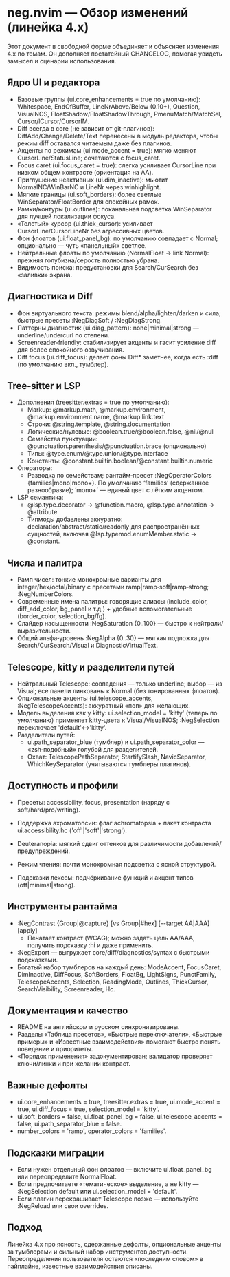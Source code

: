 # neg.nvim — Обзор изменений (линейка 4.x)

Этот документ в свободной форме объединяет и объясняет изменения 4.x по темам. Он дополняет постатейный CHANGELOG, помогая увидеть замысел и сценарии использования.

## Ядро UI и редактора

- Базовые группы (ui.core_enhancements = true по умолчанию): Whitespace, EndOfBuffer, LineNrAbove/Below (0.10+), Question, VisualNOS, FloatShadow/FloatShadowThrough, PmenuMatch/MatchSel, Cursor/lCursor/CursorIM.
- Diff всегда в core (не зависит от git‑плагинов): DiffAdd/Change/Delete/Text перенесены в модуль редактора, чтобы режим diff оставался читаемым даже без плагинов.
- Акценты по режимам (ui.mode_accent = true): мягко меняют CursorLine/StatusLine; сочетаются с focus_caret.
- Focus caret (ui.focus_caret = true): слегка усиливает CursorLine при низком общем контрасте (ориентация на AA).
- Приглушение неактивных (ui.dim_inactive): мьютит NormalNC/WinBarNC и LineNr через winhighlight.
- Мягкие границы (ui.soft_borders): более светлые WinSeparator/FloatBorder для спокойных рамок.
- Рамки/контуры (ui.outlines): поканальная подсветка WinSeparator для лучшей локализации фокуса.
- «Толстый» курсор (ui.thick_cursor): усиливает CursorLine/CursorLineNr без агрессивных цветов.
- Фон флоатов (ui.float_panel_bg): по умолчанию совпадает с Normal; опционально — чуть «панельный» светлее.
- Нейтральные флоаты по умолчанию (NormalFloat → link Normal): прежняя голубизна/серость полностью убрана.
- Видимость поиска: предустановки для Search/CurSearch без «заливки» экрана.

## Диагностика и Diff

- Фон виртуального текста: режимы blend/alpha/lighten/darken и сила; быстрые пресеты :NegDiagSoft / :NegDiagStrong.
- Паттерны диагностик (ui.diag_pattern): none|minimal|strong — underline/undercurl по степени.
- Screenreader‑friendly: стабилизирует акценты и гасит усиление diff для более спокойного озвучивания.
- Diff focus (ui.diff_focus): делает фоны Diff* заметнее, когда есть :diff (по умолчанию вкл., тумблер).

## Tree‑sitter и LSP

- Дополнения (treesitter.extras = true по умолчанию):
  - Markup: @markup.math, @markup.environment, @markup.environment.name, @markup.link.text
  - Строки: @string.template, @string.documentation
  - Логические/нулевые: @boolean.true/@boolean.false, @nil/@null
  - Семейства пунктуации: @punctuation.parenthesis/@punctuation.brace (опционально)
  - Типы: @type.enum/@type.union/@type.interface
  - Константы: @constant.builtin.boolean/@constant.builtin.numeric
- Операторы:
  - Разводка по семействам; рантайм‑пресет :NegOperatorColors {families|mono|mono+}. По умолчанию ‘families’ (сдержанное разнообразие); ‘mono+’ — единый цвет с лёгким акцентом.
- LSP семантика:
  - @lsp.type.decorator → @function.macro, @lsp.type.annotation → @attribute
  - Типмоды добавлены аккуратно: declaration/abstract/static/readonly для распространённых сущностей, включая @lsp.typemod.enumMember.static → @constant.

## Числа и палитра

- Рамп чисел: тонкие монохромные варианты для integer/hex/octal/binary с пресетами ramp|ramp‑soft|ramp‑strong; :NegNumberColors.
- Современные имена палитры: говорящие алиасы (include_color, diff_add_color, bg_panel и т.д.) + удобные вспомогательные (border_color, selection_bg/fg).
- Слайдер насыщенности :NegSaturation {0..100} — быстро к нейтрали/выразительности.
- Общий альфа‑уровень :NegAlpha {0..30} — мягкая подложка для Search/CurSearch/Visual и DiagnosticVirtualText.

## Telescope, kitty и разделители путей

- Нейтральный Telescope: совпадения — только underline; выбор — из Visual; все панели линкованы к Normal (без тонированных флоатов).
- Опциональные акценты (ui.telescope_accents, :NegTelescopeAccents): аккуратный «поп» для желающих.
- Модель выделения как у kitty: ui.selection_model = 'kitty' (теперь по умолчанию) применяет kitty‑цвета к Visual/VisualNOS; :NegSelection переключает 'default'↔'kitty'.
- Разделители путей:
  - ui.path_separator_blue (тумблер) и ui.path_separator_color — «zsh‑подобный» голубой для разделителей.
  - Охват: TelescopePathSeparator, StartifySlash, NavicSeparator, WhichKeySeparator (учитываются тумблеры плагинов).

## Доступность и профили

- Пресеты: accessibility, focus, presentation (наряду с soft/hard/pro/writing).
- Поддержка ахроматопсии: флаг achromatopsia + пакет контраста ui.accessibility.hc ('off'|'soft'|'strong').
- Deuteranopia: мягкий сдвиг оттенков для различимости добавлений/предупреждений.
  
- Режим чтения: почти монохромная подсветка с ясной структурой.
- Подсказки лексем: подчёркивание функций и акцент типов (off|minimal|strong).

## Инструменты рантайма

- :NegContrast {Group|@capture} [vs Group|#hex] [--target AA|AAA] [apply]
  - Печатает контраст (WCAG); можно задать цель AA/AAA, получить подсказку :hi и даже применить.
- :NegExport — выгружает core/diff/diagnostics/syntax с быстрыми подсказками.
- Богатый набор тумблеров на каждый день: ModeAccent, FocusCaret, DimInactive, DiffFocus, SoftBorders, FloatBg, LightSigns, PunctFamily, TelescopeAccents, Selection, ReadingMode, Outlines, ThickCursor, SearchVisibility, Screenreader, Hc.

## Документация и качество

- README на английском и русском синхронизированы.
- Разделы «Таблица пресетов», «Быстрые переключатели», «Быстрые примеры» и «Известные взаимодействия» помогают быстро понять поведение и приоритеты.
- «Порядок применения» задокументирован; валидатор проверяет ключи/линки и при желании контраст.

## Важные дефолты

- ui.core_enhancements = true, treesitter.extras = true, ui.mode_accent = true, ui.diff_focus = true, selection_model = 'kitty'.
- ui.soft_borders = false, ui.float_panel_bg = false, ui.telescope_accents = false, ui.path_separator_blue = false.
- number_colors = 'ramp', operator_colors = 'families'.

## Подсказки миграции

- Если нужен отдельный фон флоатов — включите ui.float_panel_bg или переопределите NormalFloat.
- Если предпочитаете «тематическое» выделение, а не kitty — :NegSelection default или ui.selection_model = 'default'.
- Если плагин перекрашивает Telescope позже — используйте :NegReload или свои overrides.

## Подход

Линейка 4.x про ясность, сдержанные дефолты, опциональные акценты за тумблерами и сильный набор инструментов доступности. Переопределения пользователя остаются «последним словом» в пайплайне, известные взаимодействия описаны.
